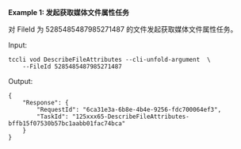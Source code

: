 **Example 1: 发起获取媒体文件属性任务**

对 FileId 为 5285485487985271487 的文件发起获取媒体文件属性任务。

Input: 

```
tccli vod DescribeFileAttributes --cli-unfold-argument  \
    --FileId 5285485487985271487
```

Output: 
```
{
    "Response": {
        "RequestId": "6ca31e3a-6b8e-4b4e-9256-fdc700064ef3",
        "TaskId": "125xxx65-DescribeFileAttributes-bffb15f07530b57bc1aabb01fac74bca"
    }
}
```

